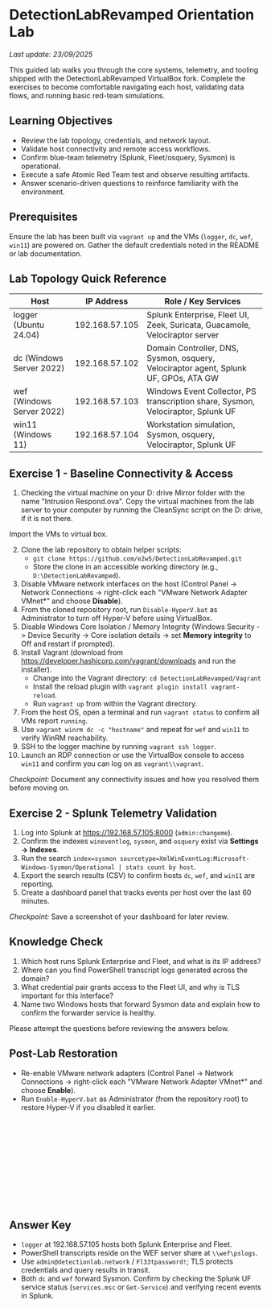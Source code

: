 # DetectionLabRevamped Orientation Lab

_Last update: 23/09/2025_

This guided lab walks you through the core systems, telemetry, and tooling shipped with the DetectionLabRevamped VirtualBox fork. Complete the exercises to become comfortable navigating each host, validating data flows, and running basic red-team simulations.

## Learning Objectives
- Review the lab topology, credentials, and network layout.
- Validate host connectivity and remote access workflows.
- Confirm blue-team telemetry (Splunk, Fleet/osquery, Sysmon) is operational.
- Execute a safe Atomic Red Team test and observe resulting artifacts.
- Answer scenario-driven questions to reinforce familiarity with the environment.

## Prerequisites
Ensure the lab has been built via `vagrant up` and the VMs (`logger`, `dc`, `wef`, `win11`) are powered on. Gather the default credentials noted in the README or lab documentation.

## Lab Topology Quick Reference
| Host | IP Address | Role / Key Services |
| --- | --- | --- |
| logger (Ubuntu 24.04) | 192.168.57.105 | Splunk Enterprise, Fleet UI, Zeek, Suricata, Guacamole, Velociraptor server |
| dc (Windows Server 2022) | 192.168.57.102 | Domain Controller, DNS, Sysmon, osquery, Velociraptor agent, Splunk UF, GPOs, ATA GW |
| wef (Windows Server 2022) | 192.168.57.103 | Windows Event Collector, PS transcription share, Sysmon, Velociraptor, Splunk UF |
| win11 (Windows 11) | 192.168.57.104 | Workstation simulation, Sysmon, osquery, Velociraptor, Splunk UF |

## Exercise 1 - Baseline Connectivity & Access
1. Checking the virtual machine on your D: drive Mirror folder with the name "Intrusion Respond.ova". Copy the virtual machines from the lab server to your computer by running the CleanSync script on the D: drive, if it is not there.

Import the VMs to virtual box.

2. Clone the lab repository to obtain helper scripts:
   - `git clone https://github.com/e2w5/DetectionLabRevamped.git`
   - Store the clone in an accessible working directory (e.g., `D:\DetectionLabRevamped`).
3. Disable VMware network interfaces on the host (Control Panel -> Network Connections -> right-click each "VMware Network Adapter VMnet*" and choose **Disable**).
4. From the cloned repository root, run `Disable-HyperV.bat` as Administrator to turn off Hyper-V before using VirtualBox. 
5. Disable Windows Core Isolation / Memory Integrity (Windows Security -> Device Security -> Core isolation details -> set **Memory integrity** to Off and restart if prompted).
6. Install Vagrant (download from https://developer.hashicorp.com/vagrant/downloads and run the installer).
   - Change into the Vagrant directory: `cd DetectionLabRevamped/Vagrant`
   - Install the reload plugin with `vagrant plugin install vagrant-reload`.
   - Run `vagrant up` from within the Vagrant directory.
7. From the host OS, open a terminal and run `vagrant status` to confirm all VMs report `running`.
8. Use `vagrant winrm dc -c "hostname"` and repeat for `wef` and `win11` to verify WinRM reachability.
9. SSH to the logger machine by running `vagrant ssh logger`.
10. Launch an RDP connection or use the VirtualBox console to access `win11` and confirm you can log on as `vagrant\\vagrant`.

*Checkpoint:* Document any connectivity issues and how you resolved them before moving on.

## Exercise 2 - Splunk Telemetry Validation
1. Log into Splunk at <https://192.168.57.105:8000> (`admin:changeme`).
2. Confirm the indexes `wineventlog`, `sysmon`, and `osquery` exist via **Settings -> Indexes**.
3. Run the search `index=sysmon sourcetype=XmlWinEventLog:Microsoft-Windows-Sysmon/Operational | stats count by host`.
4. Export the search results (CSV) to confirm hosts `dc`, `wef`, and `win11` are reporting.
5. Create a dashboard panel that tracks events per host over the last 60 minutes.

*Checkpoint:* Save a screenshot of your dashboard for later review.

## Knowledge Check
1. Which host runs Splunk Enterprise and Fleet, and what is its IP address?
2. Where can you find PowerShell transcript logs generated across the domain?
3. What credential pair grants access to the Fleet UI, and why is TLS important for this interface?
4. Name two Windows hosts that forward Sysmon data and explain how to confirm the forwarder service is healthy.

Please attempt the questions before reviewing the answers below.

## Post-Lab Restoration
- Re-enable VMware network adapters (Control Panel -> Network Connections -> right-click each "VMware Network Adapter VMnet*" and choose **Enable**).
- Run `Enable-HyperV.bat` as Administrator (from the repository root) to restore Hyper-V if you disabled it earlier.

<br />
<br />
<br />
<br />
<br />
<br />
<br />
<br />
<br />
<br />

## Answer Key
- `logger` at 192.168.57.105 hosts both Splunk Enterprise and Fleet.
- PowerShell transcripts reside on the WEF server share at `\\wef\pslogs`.
- Use `admin@detectionlab.network` / `Fl33tpassword!`; TLS protects credentials and query results in transit.
- Both `dc` and `wef` forward Sysmon. Confirm by checking the Splunk UF service status (`services.msc` or `Get-Service`) and verifying recent events in Splunk.
